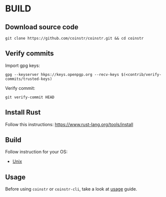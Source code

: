 # BUILD

## Download source code

```
git clone https://github.com/coinstr/coinstr.git && cd coinstr
```

## Verify commits

Import gpg keys:

```
gpg --keyserver hkps://keys.openpgp.org --recv-keys $(<contrib/verify-commits/trusted-keys)
```

Verify commit:

```
git verify-commit HEAD
```

## Install Rust

Follow this instructions: https://www.rust-lang.org/tools/install

## Build

Follow instruction for your OS:

* [Unix](build-unix.md) 

## Usage

Before using `coinstr` or `coinstr-cli`, take a look at [usage](./usage/README.md) guide.

